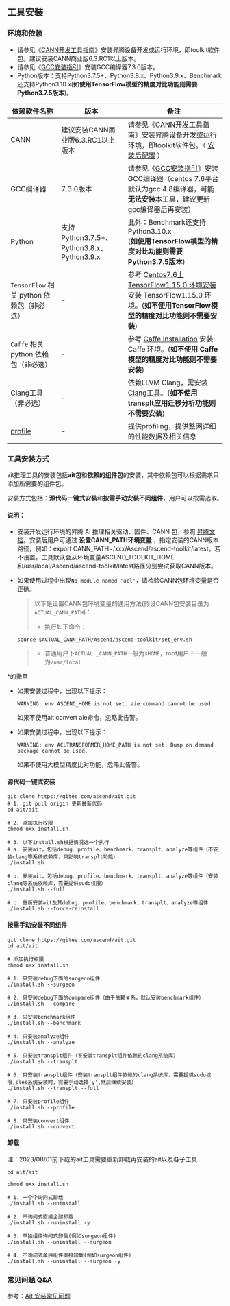 ## 工具安装



### 环境和依赖

- 请参见《[CANN开发工具指南](https://www.hiascend.com/document/detail/zh/canncommercial/63RC1/envdeployment/instg/instg_000002.html)》安装昇腾设备开发或运行环境，即toolkit软件包。建议安装CANN商业版6.3.RC1以上版本。
- 请参见《[GCC安装指引](https://www.hiascend.com/document/detail/zh/canncommercial/63RC1/envdeployment/instg/instg_000091.html)》安装GCC编译器7.3.0版本。
- Python版本：支持Python3.7.5+、Python3.8.x、Python3.9.x、Benchmark还支持Python3.10.x(**如使用TensorFlow模型的精度对比功能则需要Python3.7.5版本**)。

| 依赖软件名称                  | 版本 | 备注                                                                                                                                                                                     |
|-------------------------|--|----------------------------------------------------------------------------------------------------------------------------------------------------------------------------------------|
| CANN | 建议安装CANN商业版6.3.RC1以上版本 | 请参见《[CANN开发工具指南](https://www.hiascend.com/document/detail/zh/canncommercial/63RC1/envdeployment/instg/instg_000002.html)》安装昇腾设备开发或运行环境，即toolkit软件包。（  [安装后配置](####说明) ）                |
| GCC编译器                  | 7.3.0版本 | 请参见《[GCC安装指引](https://www.hiascend.com/document/detail/zh/canncommercial/63RC1/envdeployment/instg/instg_000091.html)》安装GCC编译器（centos 7.6平台默认为gcc 4.8编译器，可能**无法安装**本工具，建议更新gcc编译器后再安装） |
| Python                  | 支持Python3.7.5+、Python3.8.x、Python3.9.x | 此外：Benchmark还支持Python3.10.x<br/>(**如使用TensorFlow模型的精度对比功能则需要Python3.7.5版本**)                                                                                                           |
|`TensorFlow` 相关 python 依赖包（非必选）         | - | 参考 [Centos7.6上TensorFlow1.15.0 环境安装](https://bbs.huaweicloud.com/blogs/181055) 安装 TensorFlow1.15.0 环境。(**如不使用TensorFlow模型的精度对比功能则不需要安装**)                                              |
|  `Caffe` 相关 python 依赖包（非必选） | - | 参考 [Caffe Installation](http://caffe.berkeleyvision.org/installation.html) 安装 Caffe 环境。(**如不使用 Caffe 模型的精度对比功能则不需要安装**)                                                                |
| Clang工具（非必选）  | - | 依赖LLVM Clang，需安装[Clang工具](https://releases.llvm.org/)。(**如不使用transplt应用迁移分析功能则不需要安装**)                                                                                                 |
| [profile](docs/profile) | - | 提供profiling，提供整网详细的性能数据及相关信息                                                                                                                                                           |


### 工具安装方式

ait推理工具的安装包括**ait包**和**依赖的组件包**的安装，其中依赖包可以根据需求只添加所需要的组件包。

安装方式包括：**源代码一键式安装**和**按需手动安装不同组件**，用户可以按需选取。

#### 说明：
- 安装开发运行环境的昇腾 AI 推理相关驱动、固件、CANN 包，参照 [昇腾文档](https://www.hiascend.com/document/detail/zh/CANNCommunityEdition/63RC2alpha002/softwareinstall/instg/instg_000002.html)。安装后用户可通过 **设置CANN_PATH环境变量** ，指定安装的CANN版本路径，例如：export CANN_PATH=/xxx/Ascend/ascend-toolkit/latest。若不设置，工具默认会从环境变量ASCEND_TOOLKIT_HOME和/usr/local/Ascend/ascend-toolkit/latest路径分别尝试获取CANN版本。

- 如果使用过程中出现`No module named 'acl'`，请检验CANN包环境变量是否正确。
    > 以下是设置CANN包环境变量的通用方法(假设CANN包安装目录为`ACTUAL_CANN_PATH`)：
    >
    > * 执行如下命令：
    ```
    source $ACTUAL_CANN_PATH/Ascend/ascend-toolkit/set_env.sh
    ```
    > * 普通用户下`ACTUAL _CANN_PATH`一般为`$HOME`，root用户下一般为`/usr/local`
    
*的撒旦
- 如果安装过程中，出现以下提示：

  ```shell
  WARNING: env ASCEND_HOME is not set. aie command cannot be used.
  ```

  如果不使用ait convert aie命令，忽略此告警。

- 如果安装过程中，出现以下提示：

  ```shell
  WARNING: env ACLTRANSFORMER_HOME_PATH is not set. Dump on demand package cannot be used.
  ```

  如果不使用大模型精度比对功能，忽略此告警。

#### 源代码一键式安装

```shell
git clone https://gitee.com/ascend/ait.git
# 1. git pull origin 更新最新代码 
cd ait/ait

# 2. 添加执行权限
chmod u+x install.sh

# 3. 以下install.sh根据情况选一个执行
# a. 安装ait，包括debug、profile、benchmark、transplt、analyze等组件（不安装clang等系统依赖库，只影响transplt功能）
./install.sh
  
# b. 安装ait，包括debug、profile、benchmark、transplt、analyze等组件（安装clang等系统依赖库，需要提供sudo权限）
./install.sh --full
  
# c. 重新安装ait及其debug、profile、benchmark、transplt、analyze等组件
./install.sh --force-reinstall
```

#### 按需手动安装不同组件

```shell
git clone https://gitee.com/ascend/ait.git
cd ait/ait

# 添加执行权限
chmod u+x install.sh

# 1. 只安装debug下面的surgeon组件
./install.sh --surgeon

# 2. 只安装debug下面的compare组件（由于依赖关系，默认安装benchmark组件）
./install.sh --compare

# 3. 只安装benchmark组件
./install.sh --benchmark

# 4. 只安装analyze组件
./install.sh --analyze

# 5. 只安装transplt组件（不安装transplt组件依赖的clang系统库）
./install.sh --transplt

# 6. 只安装transplt组件（安装transplt组件依赖的clang系统库，需要提供sudo权限,sles系统安装时，需要手动选择'y',然后继续安装）
./install.sh --transplt --full

# 7. 只安装profile组件
./install.sh --profile

# 8. 只安装convert组件
./install.sh --convert
```


#### 卸载
注：2023/08/01前下载的ait工具需要重新卸载再安装的ait以及各子工具
```shell
cd ait/ait

chmod u+x install.sh

# 1. 一个个询问式卸载
./install.sh --uninstall

# 2. 不询问式直接全部卸载
./install.sh --uninstall -y

# 3. 单独组件询问式卸载(例如surgeon组件)
./install.sh --uninstall --surgeon

# 4. 不询问式单独组件直接卸载(例如surgeon组件)
./install.sh --uninstall --surgeon -y
```

### 常见问题 Q&A

参考：[Ait 安装常见问题](./FAQ.md)

